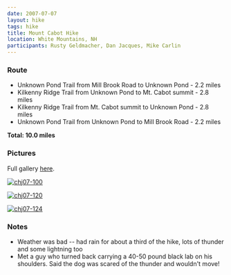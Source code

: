 ```yaml
---
date: 2007-07-07
layout: hike
tags: hike
title: Mount Cabot Hike
location: White Mountains, NH
participants: Rusty Geldmacher, Dan Jacques, Mike Carlin
---
```


### Route

  * Unknown Pond Trail from Mill Brook Road to Unknown Pond - 2.2 miles
  * Kilkenny Ridge Trail from Unknown Pond to Mt. Cabot summit - 2.8 miles
  * Kilkenny Ridge Trail from Mt. Cabot summit to Unknown Pond - 2.8 miles
  * Unknown Pond Trail from Unknown Pond to Mill Brook Road - 2.2 miles

**Total: 10.0 miles**

### Pictures

Full gallery [here](http://www.flickr.com/photos/geldmacher/sets/72157600724300771/).

[![chj07-100](http://farm2.static.flickr.com/1051/758024415_93827ff082.jpg)](http://www.flickr.com/photos/geldmacher/758024415/)

[![chj07-120](http://farm2.static.flickr.com/1381/758910224_25619dbabb.jpg)](http://www.flickr.com/photos/geldmacher/758910224/)

[![chj07-124](http://farm2.static.flickr.com/1058/758918046_21b27c0fcd.jpg)](http://www.flickr.com/photos/geldmacher/758918046/)

### Notes

  * Weather was bad -- had rain for about a third of the hike, lots of thunder and some lightning too
  * Met a guy who turned back carrying a 40-50 pound black lab on his shoulders. Said the dog was scared of the thunder and wouldn't move!
